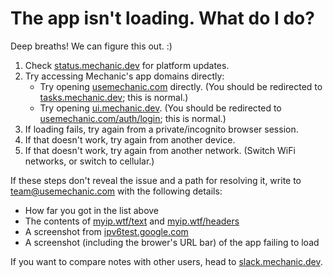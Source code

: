 # The app isn't loading. What do I do?

Deep breaths! We can figure this out. :)

1. Check [status.mechanic.dev](https://status.mechanic.dev/) for platform updates.
2. Try accessing Mechanic's app domains directly:
   * Try opening [usemechanic.com](https://usemechanic.com/) directly. (You should be redirected to [tasks.mechanic.dev](https://tasks.mechanic.dev/); this is normal.)
   * Try opening [ui.mechanic.dev](https://ui.mechanic.dev/). (You should be redirected to [usemechanic.com/auth/login](https://usemechanic.com/auth/login); this is normal.)
3. If loading fails, try again from a private/incognito browser session.
4. If that doesn't work, try again from another device.
5. If that doesn't work, try again from another network. (Switch WiFi networks, or switch to cellular.)

If these steps don't reveal the issue and a path for resolving it, write to [team@usemechanic.com](mailto:team@usemechanic.com) with the following details:

* How far you got in the list above
* The contents of [myip.wtf/text](https://myip.wtf/text) and [myip.wtf/headers](https://myip.wtf/headers)
* A screenshot from [ipv6test.google.com](https://ipv6test.google.com/)
* A screenshot (including the brower's URL bar) of the app failing to load

If you want to compare notes with other users, head to [slack.mechanic.dev](https://slack.mechanic.dev/).
